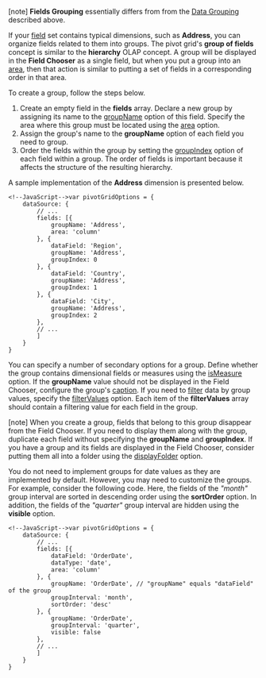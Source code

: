 [note] **Fields Grouping** essentially differs from from the [Data Grouping](/concepts/10%20UI%20Widgets/71%20Pivot%20Grid/050%20Grouping/020%20Data%20Grouping '/Documentation/Guide/UI_Widgets/Pivot_Grid/Grouping/#Data_Grouping') described above.

If your [field](/concepts/10%20UI%20Widgets/71%20Pivot%20Grid/020%20Fields%20and%20Areas/10%20Fields.md '/Documentation/Guide/UI_Widgets/Pivot_Grid/Fields_and_Areas/#Fields') set contains typical dimensions, such as **Address**, you can organize fields related to them into groups. The pivot grid's **group of fields** concept is similar to the **hierarchy** OLAP concept. A group will be displayed in the **Field Chooser** as a single field, but when you put a group into an [area](/concepts/10%20UI%20Widgets/71%20Pivot%20Grid/020%20Fields%20and%20Areas/20%20Areas.md '/Documentation/Guide/UI_Widgets/Pivot_Grid/Fields_and_Areas/#Areas'), then that action is similar to putting a set of fields in a corresponding order in that area.

To create a group, follow the steps below.

1. Create an empty field in the **fields** array. Declare a new group by assigning its name to the [groupName](/api-reference/30%20Data%20Layer/PivotGridDataSource/1%20Configuration/fields/groupName.md '/Documentation/ApiReference/Data_Layer/PivotGridDataSource/Configuration/fields/#groupName') option of this field. Specify the area where this group must be located using the [area](/api-reference/30%20Data%20Layer/PivotGridDataSource/1%20Configuration/fields/area.md '/Documentation/ApiReference/Data_Layer/PivotGridDataSource/Configuration/fields/#area') option.    
2. Assign the group's name to the **groupName** option of each field you need to group.     
3. Order the fields within the group by setting the [groupIndex](/api-reference/30%20Data%20Layer/PivotGridDataSource/1%20Configuration/fields/groupIndex.md '/Documentation/ApiReference/Data_Layer/PivotGridDataSource/Configuration/fields/#groupIndex') option of each field within a group. The order of fields is important because it affects the structure of the resulting hierarchy.

A sample implementation of the **Address** dimension is presented below.

    <!--JavaScript-->var pivotGridOptions = {
        dataSource: {
            // ...
            fields: [{ 
                groupName: 'Address',
                area: 'column'
            }, {
                dataField: 'Region',
                groupName: 'Address',
                groupIndex: 0
            }, {
                dataField: 'Country',
                groupName: 'Address',
                groupIndex: 1
            }, { 
                dataField: 'City',
                groupName: 'Address',
                groupIndex: 2
            },
            // ...
            ]
        }
    }

You can specify a number of secondary options for a group. Define whether the group contains dimensional fields or measures using the [isMeasure](/api-reference/30%20Data%20Layer/PivotGridDataSource/1%20Configuration/fields/isMeasure.md '/Documentation/ApiReference/Data_Layer/PivotGridDataSource/Configuration/fields/#isMeasure') option. If the **groupName** value should not be displayed in the Field Chooser, configure the group's [caption](/api-reference/30%20Data%20Layer/PivotGridDataSource/1%20Configuration/fields/caption.md '/Documentation/ApiReference/Data_Layer/PivotGridDataSource/Configuration/fields/#caption'). If you need to [filter](/concepts/10%20UI%20Widgets/71%20Pivot%20Grid/080%20Filtering '/Documentation/Guide/UI_Widgets/Pivot_Grid/Filtering/') data by group values, specify the [filterValues](/api-reference/30%20Data%20Layer/PivotGridDataSource/1%20Configuration/fields/filterValues.md '/Documentation/ApiReference/Data_Layer/PivotGridDataSource/Configuration/fields/#filterValues') option. Each item of the **filterValues** array should contain a filtering value for each field in the group.     

[note] When you create a group, fields that belong to this group disappear from the Field Chooser. If you need to display them along with the group, duplicate each field without specifying the **groupName** and **groupIndex**. If you have a group and its fields are displayed in the Field Chooser, consider putting them all into a folder using the [displayFolder](/api-reference/30%20Data%20Layer/PivotGridDataSource/1%20Configuration/fields/displayFolder.md '/Documentation/ApiReference/Data_Layer/PivotGridDataSource/Configuration/fields/#displayFolder') option.

You do not need to implement groups for date values as they are implemented by default. However, you may need to customize the groups. For example, consider the following code. Here, the fields of the *"month"* group interval are sorted in descending order using the **sortOrder** option. In addition, the fields of the *"quarter"* group interval are hidden using the **visible** option.


    <!--JavaScript-->var pivotGridOptions = {
        dataSource: {
            // ...
            fields: [{
                dataField: 'OrderDate',
                dataType: 'date',
                area: 'column'
            }, {
                groupName: 'OrderDate', // "groupName" equals "dataField" of the group 
                groupInterval: 'month',
                sortOrder: 'desc'
            }, {
                groupName: 'OrderDate',
                groupInterval: 'quarter',
                visible: false
            },
            // ...
            ]
        }
    }





